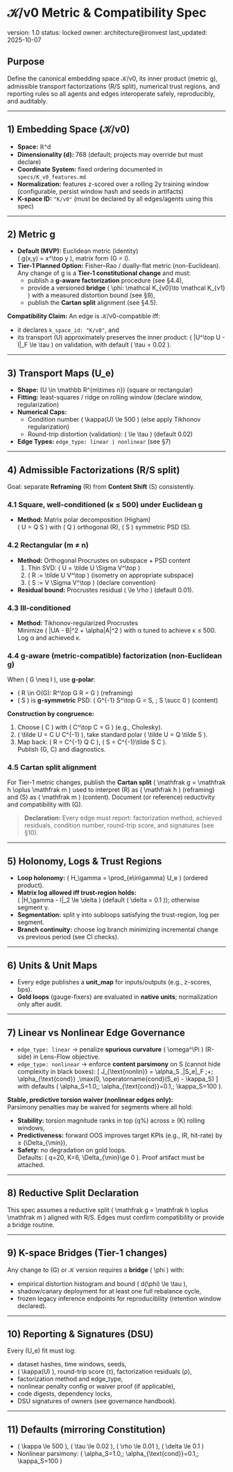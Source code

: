 # 𝒦/v0 Metric & Compatibility Spec
version: 1.0
status: locked
owner: architecture@ironvest
last_updated: 2025-10-07

## Purpose
Define the canonical embedding space 𝒦/v0, its inner product (metric g), admissible
transport factorizations (R/S split), numerical trust regions, and reporting rules so
all agents and edges interoperate safely, reproducibly, and auditably.

---

## 1) Embedding Space (𝒦/v0)
- **Space:** ℝ^d
- **Dimensionality (d):** 768 (default; projects may override but must declare)
- **Coordinate System:** fixed ordering documented in `specs/K_v0_features.md`
- **Normalization:** features z-scored over a rolling 2y training window (configurable,
  persist window hash and seeds in artifacts)
- **K-space ID:** `"K/v0"` (must be declared by all edges/agents using this spec)

---

## 2) Metric g
- **Default (MVP):** Euclidean metric (identity)  
  \( g(x,y) = x^\top y \), matrix form \(G = I\).
- **Tier-1 Planned Option:** Fisher–Rao / dually-flat metric (non-Euclidean).  
  Any change of g is a **Tier-1 constitutional change** and must:
  - publish a **g-aware factorization** procedure (see §4.4),
  - provide a versioned **bridge** \( \phi: \mathcal K\_{v0}\to \mathcal K\_{v1} \) with
    a measured distortion bound (see §9),
  - publish the **Cartan split** alignment (see §4.5).

**Compatibility Claim:** An edge is 𝒦/v0-compatible iff:
- it declares `k_space_id: "K/v0"`, and
- its transport \(U\) approximately preserves the inner product:
  \( \|U^\top U - I\|\_F \le \tau \) on validation, with default \( \tau = 0.02 \).

---

## 3) Transport Maps \(U_e\)
- **Shape:** \(U \in \mathbb R^{m\times n}\) (square or rectangular)
- **Fitting:** least-squares / ridge on rolling window (declare window, regularization)
- **Numerical Caps:**
  - Condition number \( \kappa(U) \le 500 \) (else apply Tikhonov regularization)
  - Round-trip distortion (validation): \( \le \tau \) (default 0.02)
- **Edge Types:** `edge_type: linear | nonlinear` (see §7)

---

## 4) Admissible Factorizations (R/S split)
Goal: separate **Reframing** \(R\) from **Content Shift** \(S\) consistently.

### 4.1 Square, well-conditioned (κ ≤ 500) under Euclidean g
- **Method:** Matrix polar decomposition (Higham)  
  \( U = Q S \) with \( Q \) orthogonal (R), \( S \) symmetric PSD (S).

### 4.2 Rectangular (m ≠ n)
- **Method:** Orthogonal Procrustes on subspace + PSD content
  1. Thin SVD: \( U = \tilde U \Sigma V^\top \)
  2. \( R := \tilde U V^\top \) (isometry on appropriate subspace)
  3. \( S := V \Sigma V^\top \) (declare convention)
- **Residual bound:** Procrustes residual \( \le \rho \) (default 0.01).

### 4.3 Ill-conditioned
- **Method:** Tikhonov-regularized Procrustes  
  Minimize \( \|UA - B\|^2 + \alpha\|A\|^2 \) with α tuned to achieve κ ≤ 500.  
  Log α and achieved κ.

### 4.4 g-aware (metric-compatible) factorization (non-Euclidean g)
When \( G \neq I \), use **g-polar**:
- \( R \in O(G): R^\top G R = G \) (reframing)
- \( S \) is **g-symmetric** PSD: \( G^{-1} S^\top G = S, \; S \succ 0 \) (content)

**Construction by congruence:**
1) Choose \( C \) with \( C^\top C = G \) (e.g., Cholesky).  
2) \( \tilde U = C U C^{-1} \), take standard polar \( \tilde U = Q \tilde S \).  
3) Map back: \( R = C^{-1} Q C \), \( S = C^{-1}\tilde S C \).  
Publish \(G, C\) and diagnostics.

### 4.5 Cartan split alignment
For Tier-1 metric changes, publish the **Cartan split** \( \mathfrak g = \mathfrak h \oplus \mathfrak m \)
used to interpret \(R\) as \( \mathfrak h \) (reframing) and \(S\) as \( \mathfrak m \) (content).
Document (or reference) reductivity and compatibility with \(G\).

> **Declaration:** Every edge must report: factorization method, achieved residuals,
> condition number, round-trip score, and signatures (see §10).

---

## 5) Holonomy, Logs & Trust Regions
- **Loop holonomy:** \( H_\gamma = \prod\_{e\in\gamma} U_e \) (ordered product).
- **Matrix log allowed iff trust-region holds:**  
  \( \|H_\gamma - I\|\_2 \le \delta \) (default \( \delta = 0.1 \)); otherwise segment γ.
- **Segmentation:** split γ into subloops satisfying the trust-region, log per segment.
- **Branch continuity:** choose log branch minimizing incremental change vs previous period (see CI checks).

---

## 6) Units & Unit Maps
- Every edge publishes a **unit_map** for inputs/outputs (e.g., z-scores, bps).
- **Gold loops** (gauge-fixers) are evaluated in **native units**; normalization only after audit.

---

## 7) Linear vs Nonlinear Edge Governance
- `edge_type: linear` → penalize **spurious curvature** \( \omega^\Pi \) (R-side) in Lens-Flow objective.
- `edge_type: nonlinear` → enforce **content parsimony** on S (cannot hide complexity in black boxes):
  \[
  J\_{\text{nonlin}} = \alpha\_S \,\|S\_e\|\_F \;+\; \alpha\_{\text{cond}} \,\max(0, \operatorname{cond}(S\_e) - \kappa\_S)
  \]
  with defaults \( \alpha\_S=1.0,\; \alpha\_{\text{cond}}=0.1,\; \kappa\_S=100 \).

**Stable, predictive torsion waiver (nonlinear edges only):**  
Parsimony penalties may be waived for segments where all hold:
- **Stability:** torsion magnitude ranks in top \(q\%\) across ≥ \(K\) rolling windows,
- **Predictiveness:** forward OOS improves target KPIs (e.g., IR, hit-rate) by ≥ \(\Delta\_{\min}\),
- **Safety:** no degradation on gold loops.  
Defaults: \( q=20, K=6, \Delta\_{\min}\ge 0 \). Proof artifact must be attached.

---

## 8) Reductive Split Declaration
This spec assumes a reductive split \( \mathfrak g = \mathfrak h \oplus \mathfrak m \) aligned with R/S.
Edges must confirm compatibility or provide a bridge routine.

---

## 9) K-space Bridges (Tier-1 changes)
Any change to \(G\) or 𝒦 version requires a **bridge** \( \phi \) with:
- empirical distortion histogram and bound \( d(\phi) \le \tau \),
- shadow/canary deployment for at least one full rebalance cycle,
- frozen legacy inference endpoints for reproducibility (retention window declared).

---

## 10) Reporting & Signatures (DSU)
Every \(U_e\) fit must log:
- dataset hashes, time windows, seeds,
- \( \kappa(U) \), round-trip score (τ), factorization residuals (ρ),
- factorization method and edge_type,
- nonlinear penalty config or waiver proof (if applicable),
- code digests, dependency locks,
- DSU signatures of owners (see governance handbook).

---

## 11) Defaults (mirroring Constitution)
- \( \kappa \le 500 \), \( \tau \le 0.02 \), \( \rho \le 0.01 \), \( \delta \le 0.1 \)
- Nonlinear parsimony: \( \alpha\_S=1.0,\; \alpha\_{\text{cond}}=0.1,\; \kappa\_S=100 \)
